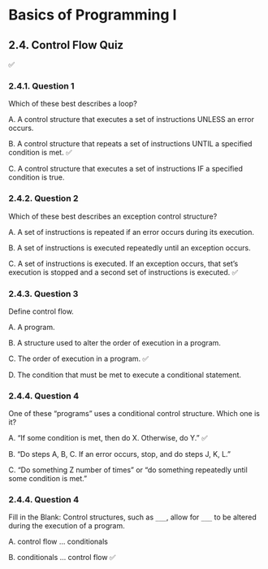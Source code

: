 # Basics of Programming I
## 2.4. Control Flow Quiz

✅

### 2.4.1. Question 1

Which of these best describes a loop?


A. A control structure that executes a set of instructions UNLESS an error occurs.

B. A control structure that repeats a set of instructions UNTIL a specified condition is met. ✅

C. A control structure that executes a set of instructions IF a specified condition is true.


### 2.4.2. Question 2

Which of these best describes an exception control structure?


A. A set of instructions is repeated if an error occurs during its execution.

B. A set of instructions is executed repeatedly until an exception occurs.

C. A set of instructions is executed. If an exception occurs, that set’s execution is stopped and a second set of instructions is executed. ✅




### 2.4.3. Question 3

Define control flow.


A. A program.

B. A structure used to alter the order of execution in a program.

C. The order of execution in a program. ✅

D. The condition that must be met to execute a conditional statement.


### 2.4.4. Question 4

One of these “programs” uses a conditional control structure. Which one is it?


A. “If some condition is met, then do X. Otherwise, do Y.” ✅

B. “Do steps A, B, C. If an error occurs, stop, and do steps J, K, L.”

C. “Do something Z number of times” or “do something repeatedly until some condition is met.”



### 2.4.4. Question 4

Fill in the Blank: Control structures, such as `___`, allow for `___` to be altered during the execution of a program.


A. control flow … conditionals

B. conditionals … control flow ✅
